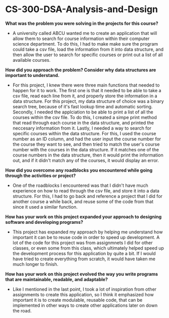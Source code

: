 # CS-300-DSA-Analysis-and-Design

**What was the problem you were solving in the projects for this course?**

- A university called ABCU wanted me to create an application that will allow them to search for course information within their computer science department. To do this, I had to make make sure the program could take a csv file, load the information from it into data structure, and then allow the user to search for specific courses or print out a list of all available courses.

**How did you approach the problem? Consider why data structures are important to understand.**

- For this project, I knew there were three main functions that needed to happen for it to work. The first one is that it needed to be able to take a csv file, read each line from it, and properly store the information in a data structure. For this project, my data structure of choice was a binary search tree, because of it's fast lookup time and automatic sorting. Secondly, I needed the applciation to be able to print a list of all the courses within the csv file. To do this, I created a simpe print method that read through each course in the data structure, and printed the neccesary information from it. Lastly, I needed a way to search for specific courses within the data structure. For this, I used the course number as an ID column, and had the user input the course number for the course they want to see, and then tried to match the user's course number with the courses in the data structure. If it matches one of the course numbers in the data structure, then it would print the information out, and if it didn't match any of the courses, it would display an error.

**How did you overcome any roadblocks you encountered while going through the activities or project?**

- One of the roadblocks I encountered was that I didn't have much experience on how to read through the csv file, and store it into a data structure. For this, I had to go back and reference a project that I did for another course a while back, and reuse some of the code from that since it used a similar function.

**How has your work on this project expanded your approach to designing software and developing programs?**

- This project has expanded my approach by helping me understand how important it can be to reuse code in order to speed up development. A lot of the code for this project was from assignmnets I did for other classes, or even some from this class, which ultimately helped speed up the development process for this application by quite a bit. If I would have tried to create everything from scratch, it would have taken me much longer to finish.

**How has your work on this project evolved the way you write programs that are maintainable, readable, and adaptable?**

- Like I mentioned in the last point, I took a lot of inspiration from other assignments to create this application, so I think it emphasized how important it is to create modulable, reusable code, that can be implemented in other ways to create other applications later on down the road.
